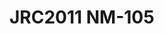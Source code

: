 <a name="material" />

# JRC2011 NM-105
<script type="application/ld+json">
  {
    "@context": "https://schema.org/",
    "@type": "ChemicalSubstance",
    "http://purl.org/dc/terms/conformsTo":
      {
        "@type": "CreativeWork",
        "@id": "https://bioschemas.org/profiles/ChemicalSubstance/0.4-RELEASE/"
      },
    "@id": "https://egonw.github.io/nanowiki/nanowiki345.html#material",
    "name": "JRC2011 NM-105",
    "sameAs: "http://127.0.0.1/mediawiki/index.php/Special:URIResolver/JRC2011_NM-2D105"
  }
</script>


